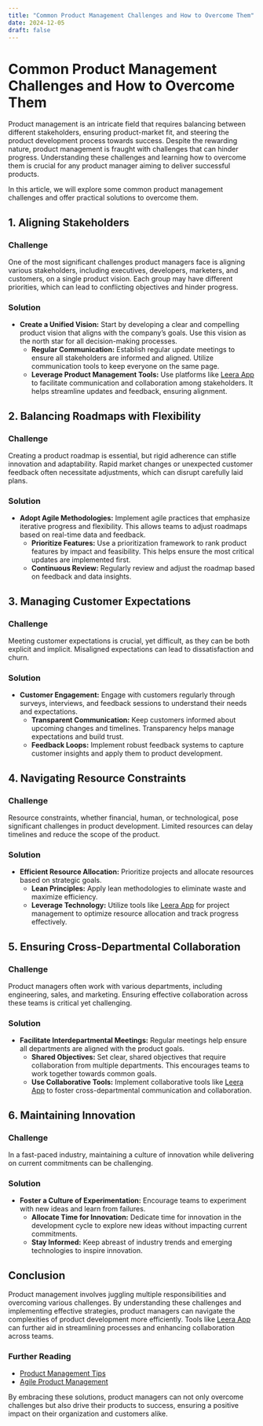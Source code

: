 ```yaml
---
title: "Common Product Management Challenges and How to Overcome Them"
date: 2024-12-05
draft: false
---
```

# Common Product Management Challenges and How to Overcome Them

Product management is an intricate field that requires balancing between different stakeholders, ensuring product-market fit, and steering the product development process towards success. Despite the rewarding nature, product management is fraught with challenges that can hinder progress. Understanding these challenges and learning how to overcome them is crucial for any product manager aiming to deliver successful products.

In this article, we will explore some common product management challenges and offer practical solutions to overcome them.

## 1. Aligning Stakeholders

### Challenge

One of the most significant challenges product managers face is aligning various stakeholders, including executives, developers, marketers, and customers, on a single product vision. Each group may have different priorities, which can lead to conflicting objectives and hinder progress.

### Solution

- **Create a Unified Vision:** Start by developing a clear and compelling product vision that aligns with the company’s goals. Use this vision as the north star for all decision-making processes.
  - **Regular Communication:** Establish regular update meetings to ensure all stakeholders are informed and aligned. Utilize communication tools to keep everyone on the same page.
  - **Leverage Product Management Tools:** Use platforms like [Leera App](https://leera.app) to facilitate communication and collaboration among stakeholders. It helps streamline updates and feedback, ensuring alignment.

## 2. Balancing Roadmaps with Flexibility

### Challenge

Creating a product roadmap is essential, but rigid adherence can stifle innovation and adaptability. Rapid market changes or unexpected customer feedback often necessitate adjustments, which can disrupt carefully laid plans.

### Solution

- **Adopt Agile Methodologies:** Implement agile practices that emphasize iterative progress and flexibility. This allows teams to adjust roadmaps based on real-time data and feedback.
  - **Prioritize Features:** Use a prioritization framework to rank product features by impact and feasibility. This helps ensure the most critical updates are implemented first.
  - **Continuous Review:** Regularly review and adjust the roadmap based on feedback and data insights.

## 3. Managing Customer Expectations

### Challenge

Meeting customer expectations is crucial, yet difficult, as they can be both explicit and implicit. Misaligned expectations can lead to dissatisfaction and churn.

### Solution

- **Customer Engagement:** Engage with customers regularly through surveys, interviews, and feedback sessions to understand their needs and expectations.
  - **Transparent Communication:** Keep customers informed about upcoming changes and timelines. Transparency helps manage expectations and build trust.
  - **Feedback Loops:** Implement robust feedback systems to capture customer insights and apply them to product development.

## 4. Navigating Resource Constraints

### Challenge

Resource constraints, whether financial, human, or technological, pose significant challenges in product development. Limited resources can delay timelines and reduce the scope of the product.

### Solution

- **Efficient Resource Allocation:** Prioritize projects and allocate resources based on strategic goals.
  - **Lean Principles:** Apply lean methodologies to eliminate waste and maximize efficiency.
  - **Leverage Technology:** Utilize tools like [Leera App](https://leera.app) for project management to optimize resource allocation and track progress effectively.

## 5. Ensuring Cross-Departmental Collaboration

### Challenge

Product managers often work with various departments, including engineering, sales, and marketing. Ensuring effective collaboration across these teams is critical yet challenging.

### Solution

- **Facilitate Interdepartmental Meetings:** Regular meetings help ensure all departments are aligned with the product goals.
  - **Shared Objectives:** Set clear, shared objectives that require collaboration from multiple departments. This encourages teams to work together towards common goals.
  - **Use Collaborative Tools:** Implement collaborative tools like [Leera App](https://leera.app) to foster cross-departmental communication and collaboration.

## 6. Maintaining Innovation

### Challenge

In a fast-paced industry, maintaining a culture of innovation while delivering on current commitments can be challenging.

### Solution

- **Foster a Culture of Experimentation:** Encourage teams to experiment with new ideas and learn from failures.
  - **Allocate Time for Innovation:** Dedicate time for innovation in the development cycle to explore new ideas without impacting current commitments.
  - **Stay Informed:** Keep abreast of industry trends and emerging technologies to inspire innovation.

## Conclusion

Product management involves juggling multiple responsibilities and overcoming various challenges. By understanding these challenges and implementing effective strategies, product managers can navigate the complexities of product development more efficiently. Tools like [Leera App](https://leera.app) can further aid in streamlining processes and enhancing collaboration across teams.

### Further Reading

- [Product Management Tips](https://www.productmanagementtips.com)
- [Agile Product Management](https://www.agileproductmanagement.org)

By embracing these solutions, product managers can not only overcome challenges but also drive their products to success, ensuring a positive impact on their organization and customers alike.